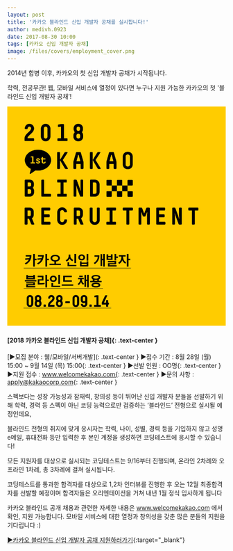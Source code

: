 ```yaml
---
layout: post
title: '카카오 블라인드 신입 개발자 공채를 실시합니다!'
author: medivh.0923
date: 2017-08-30 10:00
tags: [카카오 신입 개발자 공채]
image: /files/covers/employment_cover.png
---
```


2014년 합병 이후, 카카오의 첫 신입 개발자 공채가 시작됩니다.

학력, 전공무관! 웹, 모바일 서비스에 열정이 있다면 누구나 지원 가능한 카카오의 첫 '블라인드 신입 개발자 공채’!

<img src="/files/employment.jpg" class="hcenter">

#### [2018 카카오 블라인드 신입 개발자 공채]{: .text-center }

[▶모집 분야 : 웹/모바일/서버개발](: .text-center }
▶접수 기간 : 8월 28일 (월) 15:00 ~ 9월 14일 (목) 15:00{: .text-center }
▶선발 인원 : OO명{: .text-center }
▶지원 접수 : www.welcomekakao.com{: .text-center }
▶문의 사항 : apply@kakaocorp.com{: .text-center }

스펙보다는 성장 가능성과 잠재력, 창의성 등이 뛰어난 신입 개발자 분들을 선발하기 위해 학력, 경력 등 스펙이 아닌 코딩 능력으로만 검증하는 ‘블라인드’ 전형으로 실시될 예정인데요,

블라인드 전형의 취지에 맞게 응시자는 학력, 나이, 성별, 경력 등을 기입하지 않고 성명 e메일, 휴대전화 등만 입력한 후 본인 계정을 생성하면 코딩테스트에 응시할 수 있습니다!

모든 지원자를 대상으로 실시되는 코딩테스트는 9/16부터 진행되며, 온라인 2차례와 오프라인 1차례, 총 3차례에 걸쳐 실시됩니다.

코딩테스트를 통과한 합격자를 대상으로 1,2차 인터뷰를 진행한 후 오는 12월 최종합격자를 선발할 예정이며 합격자들은 오리엔테이션을 거쳐 내년 1월 정식 입사하게 됩니다

카카오 블라인드 공개 채용과 관련한 자세한 내용은 www.welcomekakao.com 에서 확인, 지원 가능합니다. 모바일 서비스에 대한 열정과 창의성을 갖춘 많은 분들의 지원을 기다립니다 :)


[▶카카오 블라인드 신입 개발자 공채 지원하러가기](https://www.kakaocode.com/tryouts/1362/intro){:target="_blank"}

